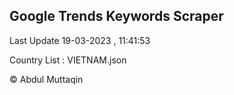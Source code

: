 

## Google Trends Keywords Scraper 
 
Last Update 19-03-2023 , 11:41:53

Country List :
VIETNAM.json



© Abdul Muttaqin 
